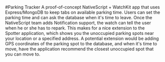 #Parking Tracker
A proof-of-concept NativeScript + WatchKit app that uses Express/MongoDB to keep tabs on available parking time. Users can set the parking time and 
can ask the database when it's time to leave. Once the NativeScript team adds Notification support, the watch can tell the user when he or she has
to repark. This makes for a nice extension to the Spotter application, which shows you the unoccupied parking spots near your location or a specified
address. A potential extension would be adding GPS coordinates of the parking spot to the database, and when it's time to move, have the application 
recommend the closest unoccupied spot that you can move to. 
